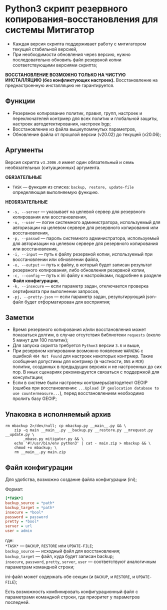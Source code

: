 # Python3 cкрипт резервного копирования-восстановления для системы Митигатор

* Каждая версия скрипта поддерживает работу с митигатором текущей стабильной версией,
* При необходимости обновления через версию, нужно последовательно обновить файл
    резервной копии соответствующими версиями скрипта;

**ВОССТАНОВЛЕНИЕ ВОЗМОЖНО ТОЛЬКО НА ЧИСТУЮ ИНСТАЛЛЯЦИЮ (без конфликтующих настроек).**
    Восстановление на преднастроенную инсталляцию не гарантируется.

## Функции

* Резервное копирование политик, правил, групп, настроек и переключателей контрмер
    для всех политик и глобальной защиты, настроек автодетектирования, настроек bgp;
* Восстановление из файла вышеупомянутых параметров,
* Обновление файла от прошлой версии (v20.02) до текущей (v20.06);

## Аргументы

Версия скрипта `v3.2006.0` имеет один обязательный и семь необязательных (ситуационных) аргумента.

**ОБЯЗАТЕЛЬНЫЕ**

* `TASK` — функция из списка: `backup, restore, update-file` определяющая выполняемую функцию.

**НЕОБЯЗАТЕЛЬНЫЕ**

* `-s, --server` — указывает на целевой сервер для резервного копирования
    или восстановления,
* `-u, --user` — логин системного администратора, используемый
    для авторизации на целевом сервере для резервного копирования или восстановления,
* `-p, --passwd` — пароль системного администратора, используемый
    для авторизации на целевом сервере для резервного копирования или восстановления,
* `-i, --input` — путь к файлу резервной копии,
    используемый при восстановлении или обновлении файла,
* `-o, --output` — путь к файлу, в который будет записан результат
    резервного копирования, либо обновления резервной копии,
* `-c, --config` — путь к ini файлу к настройками,
    подробнее в разделе **Файл конфигурации**,
* `-k, --insecure` — если параметр задан,
    отключается проверка сертификата при выполнении запросов,
* `-pj, --pretty-json` — если параметр задан,
    результирующий json-файл будет отформатирован для восприятия;

## Заметки

* Время резервного копирования и/или восстановления может показаться долгим,
    в случае отсутствия библиотеки `requests` (около 5 минут для 100 политик);
* Для запуска скрипта требуется `Python3` версии `3.6` и выше,
* При резервном копировании возможно появление `WARNING`
    с ошибкой `404 Not Found` для настроек некоторых контрмер.
    Такие сообщения допустимы для контрмер (в частности, `DNS` и `MCR`) политик,
    созданных в предыдущих версиях и не настроенных до сих пор.
В иных сценариях рекомендуется связаться с поддержкой для консультации;
* Если в системе были настроены контрмеры/автодетект GEOIP
    (ошибка при восстановлении:
    `...Upload IP geolocation database to use countermeasure...`),
    перед восстановлением необходимо пролить базу GEOIP;

## Упаковка в исполняемый архив

```shellscript
rm mbackup 2>/dev/null; cp mbackup.py __main__.py && \
    zip -q main __main__.py __backup.py __restore.py __mrequest.py __update.py \
        _mbase.py mitigator.py && \
    echo '#!/usr/bin/env python3' | cat - main.zip > mbackup && \
    chmod +x mbackup; \
    rm __main__.py main.zip
```

## Файл конфигурации

Для удобства, возможно создание файла конфигурации (ini);

Формат:

```ini
[*TASK*]
backup_source = *path*
backup_target = *path*
insecure = *bool*
password = password
pretty = *bool*
server = url
user = admin
```

где:\
`*TASK*` — `BACKUP`, `RESTORE` или `UPDATE-FILE`;\
`backup_source` — исходный файл для восстановления;\
`backup_target` — файл, куда будет записан backup;\
`insecure`, `password`, `pretty`, `server`, `user`
— соответствуют аналогичным параметрам командной строки;

ini-файл может содержать обе секции
(и `BACKUP`, и `RESTORE`, и `UPDATE-FILE`);

Есть возможность комбинировать конфигурационный файл
с параметрами командной строки, где приоритет у параметров последней.
